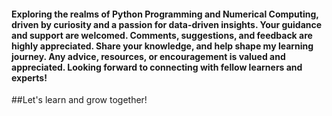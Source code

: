 #### Exploring the realms of Python Programming and Numerical Computing, driven by curiosity and a passion for data-driven insights. Your guidance and support are welcomed. Comments, suggestions, and feedback are highly appreciated. Share your knowledge, and help shape my learning journey. Any advice, resources, or encouragement is valued and appreciated. Looking forward to connecting with fellow learners and experts!

##Let's learn and grow together!